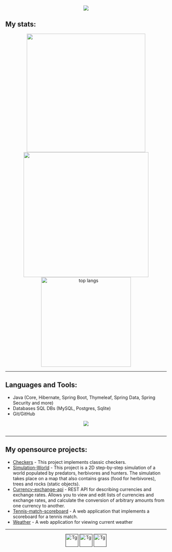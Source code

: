 <h1 align="center">
    <img src="https://readme-typing-svg.herokuapp.com?font=Roboto&weight=400&size=25&pause=1000&color=000000&center=true&vCenter=true&random=false&width=435&lines=Hello!+I'm+Aleksandr+Kamenev"/>
</h1>
<h2>My stats:</h2>
<div align=center>
  <img width=370  src="https://github-readme-stats.vercel.app/api?username=AleksandrKamen&show_icons=true&bg_color=00000000&title_color=000000" />
  <img width=390  src="https://streak-stats.demolab.com?user=AleksandrKamen&exclude_days=Sun%2CSat)](https://git.io/streak-stats"/>
  <br/>
  <img width=280  align="center" src="https://github-readme-stats.vercel.app/api/top-langs/?username=AleksandrKamen&theme=light&title_color=000000" alt="top langs" />
</div>
 <hr/>
 
 <h2>Languages and Tools:</h2>
 <ul>
     <li> Java (Core, Hibernate, Spring Boot, Thymeleaf, Spring Data, Spring Security and more)</li>
     <li> Databases SQL DBs (MySQL, Postgres, Sqlite)</li>
     <li> Git/GitHub</li>
 </ul>
<div align="center">
    <img src="https://skillicons.dev/icons?i=java,js,spring,postgres,sqlite,mysql,redis,docker,bootstrap,html,css,gradle,hibernate,idea,postman,github,git" /> 
</div>
<br/>
<hr/>

<h2>My opensource projects:</h2> 
<ul>
<li><a href="https://github.com/AleksandrKamen/Checkers">Checkers</a> - This project implements classic checkers.</li> 
<li><a href="https://github.com/AleksandrKamen/Simulation-World">Simulation-World</a> - This project is a 2D step-by-step simulation of a world populated by predators, herbivores and hunters. The simulation takes place on a map that also contains grass (food for herbivores), trees and rocks (static objects).</li> 
<li><a href="https://github.com/AleksandrKamen/Currency-exchange-api">Currency-exchange-api</a> - REST API for describing currencies and exchange rates. Allows you to view and edit lists of currencies and exchange rates, and calculate the conversion of arbitrary amounts from one currency to another.</li> 
<li><a href="https://github.com/AleksandrKamen/Tennis-match-scoreboard">Tennis-match-scoreboard</a> - A web application that implements a scoreboard for a tennis match.</li> 
<li><a href="https://github.com/AleksandrKamen/Weather">Weather</a> - A web application for viewing current weather</li> 
</ul>
<hr/>
<p align ='center'>
  <a href=""><img src="https://github.com/AleksandrKamen/AleksandrKamen/assets/144233016/7ff3b583-235a-4d12-aa83-cc5326f35730" title="Wt" alt="Tg" width="40" height="40"/></a> 
  <a href=""><img src="https://github.com/AleksandrKamen/AleksandrKamen/assets/144233016/fb42d76c-f09b-46ee-8138-8606272a54a1" title="Tg" alt="Tg" width="40" height="40"/></a>
  <a href=""><img src="https://github.com/AleksandrKamen/AleksandrKamen/assets/144233016/d59afa68-1b90-478f-b386-9c9662d484e0" title="Gm" alt="Tg" width="40" height="40"/></a>
<!--   <a href=""><img src="https://github.com/AleksandrKamen/AleksandrKamen/assets/144233016/a9af487b-bfae-43b5-ba3e-aa4caa996b2a" title="Hh" alt="Tg" width="40" height="40"/></a>   -->
</p>

